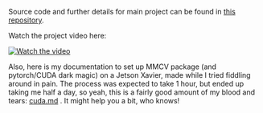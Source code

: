 Source code and further details for main project can be found in [this repository](https://github.com/tuankhoin/Autonomous-Plant-Detection-Robot).

Watch the project video here:

[![Watch the video](https://img.youtube.com/vi/LVKoI0a2UPA/default.jpg)](https://youtu.be/LVKoI0a2UPA)

Also, here is my documentation to set up MMCV package (and pytorch/CUDA dark magic) on a Jetson Xavier, made while I tried fiddling around in pain. The process was expected to take 1 hour, but ended up taking me half a day, so yeah, this is a fairly good amount of my blood and tears: [cuda.md](https://gist.github.com/tuankhoin/0e63cfd687211a6758ea5cf77611de78) . It might help you a bit, who knows!
